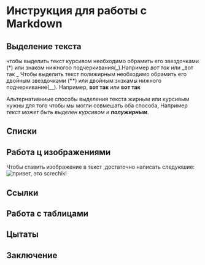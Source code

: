 # Инструкция для работы с Markdown

## Выделение текста 
чтобы выделить текст курсивом необходимо обрамить его звездочками (*) или знаком нижногоо подчеркивания(_).Например *вот так* или _вот так _
Чтобы выделить текст полижирным необходимо обрамить его двойным звездочками (**) или двойным знзкамы нижного подчеркивание(__).
Например, **вот так** или __вот так__

Альтернативниые способы выделения текста жирным или курсивым нужны для того чтобы мы могли совмешать оба способа, Например _текст может быть выделен курсивом и **полужирным**_.

## Списки

## Работа ц изображениями

Чтобы ставить изображение в текст ,достаточно написать следуюшие:
![привет, это screchik!](Cat.jpg)
## Ссылки

## Работа с таблицами

## Цытаты

## Заключение